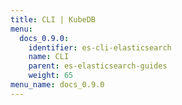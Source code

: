 ```yaml
---
title: CLI | KubeDB
menu:
  docs_0.9.0:
    identifier: es-cli-elasticsearch
    name: CLI
    parent: es-elasticsearch-guides
    weight: 65
menu_name: docs_0.9.0
---
```

